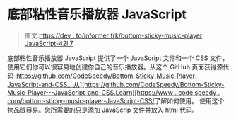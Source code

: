# 底部粘性音乐播放器 JavaScript

> 原文:[https://dev . to/informer frk/bottom-sticky-music-player JavaScript-42l 7](https://dev.to/informerfrk/bottom-sticky-music-playerjavascript-42l7)

底部粘性音乐播放器 JavaScript 提供了一个 JavaScript 文件和一个 CSS 文件，使用它们你可以很容易地创建你自己的音乐播放器。从这个 GitHub 页面获得源代码-[https://github.com/CodeSpeedy/Bottom-Sticky-Music-Player-JavaScript-and-CSS。从](https://github.com/CodeSpeedy/Bottom-Sticky-Music-Player---JavaScript-and-CSS.Learn)[https://www . code speedy . com/bottom-sticky-music-player-JavaScript-CSS/](https://www.codespeedy.com/bottom-sticky-music-player-javascript-css/)了解如何使用。
使用这个物品很容易。您所需要的只是添加 JavaScrip 文件并放入 html 代码。